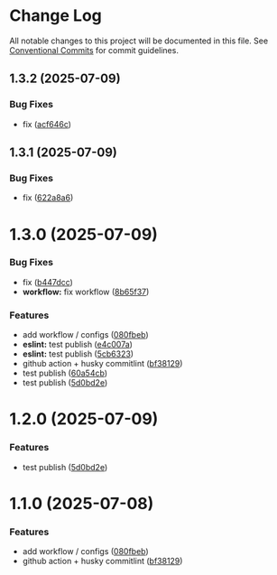 # Change Log

All notable changes to this project will be documented in this file.
See [Conventional Commits](https://conventionalcommits.org) for commit guidelines.

## 1.3.2 (2025-07-09)


### Bug Fixes

* fix ([acf646c](https://github.com/Rib0/configs/commit/acf646c0dff100aa2e7ab467001505943b96756a))





## 1.3.1 (2025-07-09)


### Bug Fixes

* fix ([622a8a6](https://github.com/Rib0/configs/commit/622a8a6cf8d86497c1271cc9eadbe5001b170656))





# 1.3.0 (2025-07-09)


### Bug Fixes

* fix ([b447dcc](https://github.com/Rib0/configs/commit/b447dcc424f6865f0ca6ddad86bdd9fa1354ce1a))
* **workflow:** fix workflow ([8b65f37](https://github.com/Rib0/configs/commit/8b65f373d734d438ff967cebbf8c6738cfe82e31))


### Features

* add workflow / configs ([080fbeb](https://github.com/Rib0/configs/commit/080fbeb066335a60cde03ab4ba685a59684c8cbd))
* **eslint:** test publish ([e4c007a](https://github.com/Rib0/configs/commit/e4c007a1e517ae5f3fa068d7048a453be2af20c8))
* **eslint:** test publish ([5cb6323](https://github.com/Rib0/configs/commit/5cb632396c793ed3b53439258a893e4956a9d63e))
* github action + husky commitlint ([bf38129](https://github.com/Rib0/configs/commit/bf38129be436513612833d769d91f398f7e3e1a0))
* test publish ([60a54cb](https://github.com/Rib0/configs/commit/60a54cbbce449a2916363fd24cc273ec0ae87d9e))
* test publish ([5d0bd2e](https://github.com/Rib0/configs/commit/5d0bd2edbf488dcbdf8dcecfbe2c323b2bd01d4f))





# 1.2.0 (2025-07-09)


### Features

* test publish ([5d0bd2e](https://github.com/Rib0/configs/commit/5d0bd2edbf488dcbdf8dcecfbe2c323b2bd01d4f))





# 1.1.0 (2025-07-08)


### Features

* add workflow / configs ([080fbeb](https://github.com/Rib0/configs/commit/080fbeb066335a60cde03ab4ba685a59684c8cbd))
* github action + husky commitlint ([bf38129](https://github.com/Rib0/configs/commit/bf38129be436513612833d769d91f398f7e3e1a0))
